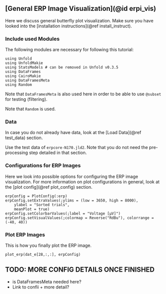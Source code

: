 ## [General ERP Image Visualization](@id erpi_vis)

Here we discuss general butterfly plot visualization. 
Make sure you have looked into the [installation instructions](@ref install_instruct).

### Include used Modules
The following modules are necessary for following this tutorial:
```@example main
using Unfold
using UnfoldMakie
using StatsModels # can be removed in Unfold v0.3.5
using DataFrames
using CairoMakie
using DataFramesMeta
using Random
```
Note that `DataFramesMeta` is also used here in order to be able to use `@subset` for testing (filtering).

Note that `Random` is used.

### Data
In case you do not already have data, look at the [Load Data](@ref test_data) section. 

Use the test data of `erpcore-N170.jld2`.
Note that you do not need the pre-processing step detailed in that section.

### Configurations for ERP Images
Here we look into possible options for configuring the ERP image visualization.
For more information on plot configurations in general, look at the [plot config](@ref plot_config) section. 
```@example main
erpConfig = PlotConfig(:erp)
erpConfig.setExtraValues(;ylims = (low = 3650, high = 8000),
	ylabel = "Sorted trials",
	meanPlot = true)
erpConfig.setColorbarValues(;label = "Voltage [µV]")
erpConfig.setVisualValues(;colormap = Reverse("RdBu"), colorrange = (-40, 40))
```

### Plot ERP Images
This is how you finally plot the ERP image.

```@example main
plot_erp(dat_e[28,:,:], erpConfig)
```

## TODO: MORE CONFIG DETAILS ONCE FINISHED
- is DataFramesMeta needed here?
- Link to confii + more detail?
